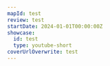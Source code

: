 ```yaml
---
mapId: test
review: test
startDate: 2024-01-01T00:00:00Z
showcase:
  id: test
  type: youtube-short
coverUrlOverwrite: test
---
```

